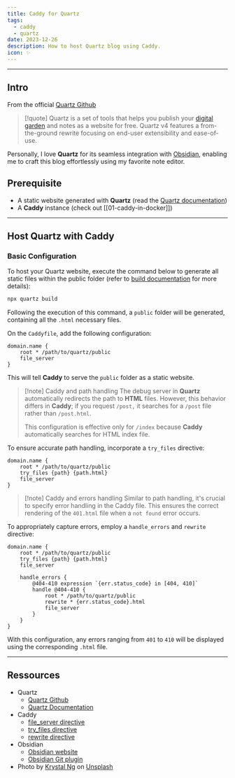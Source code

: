 ```yaml
---
title: Caddy for Quartz
tags:
  - caddy
  - quartz
date: 2023-12-26
description: How to host Quartz blog using Caddy.
icon: ✨
---
```


---

## Intro

From the official [Quartz Github](https://github.com/jackyzha0/quartz)

> [!quote]
> Quartz is a set of tools that helps you publish your [digital garden](https://jzhao.xyz/posts/networked-thought) and notes as a website for free. Quartz v4 features a from-the-ground rewrite focusing on end-user extensibility and ease-of-use.

Personally, I love **Quartz** for its seamless integration with [Obsidian](https://obsidian.md/), enabling me to craft this blog effortlessly using my favorite note editor.

## Prerequisite

- A static website generated with **Quartz** (read the [Quartz documentation](https://quartz.jzhao.xyz/))
- A **Caddy** instance (check out [[01-caddy-in-docker]])

---

## Host Quartz with Caddy

### Basic Configuration

To host your Quartz website, execute the command below to generate all static files within the public folder (refer to [build documentation](https://quartz.jzhao.xyz/build) for more details):

```bash
npx quartz build
```

Following the execution of this command, a `public` folder will be generated, containing all the `.html` necessary files.

On the `Caddyfile`, add the following configuration:

```text
domain.name {
	root * /path/to/quartz/public
	file_server
}
```

This will tell **Caddy** to serve the `public` folder as a static website.

> [!note] Caddy and path handling
> The debug server in **Quartz** automatically redirects the path to **HTML** files. However, this behavior differs in **Caddy**; if you request `/post,` it searches for a `/post` file rather than `/post.html`.
>
> This configuration is effective only for `/index` because **Caddy** automatically searches for HTML index file.

To ensure accurate path handling, incorporate a `try_files` directive:

```text {3}
domain.name {
	root * /path/to/quartz/public
	try_files {path} {path.html}
	file_server
}
```

> [!note] Caddy and errors handling
> Similar to path handling, it's crucial to specify error handling in the Caddy file. This ensures the correct rendering of the `401.html` file when a `not found` error occurs.

To appropriately capture errors, employ a `handle_errors` and `rewrite` directive:

```text {6-13}
domain.name {
	root * /path/to/quartz/public
	try_files {path} {path.html}
	file_server

	handle_errors {
		@404-410 expression `{err.status_code} in [404, 410]`
		handle @404-410 {
			root * /path/to/quartz/public
			rewrite * {err.status_code}.html
			file_server
		}
	}
}
```

With this configuration, any errors ranging from `401` to `410` will be displayed using the corresponding `.html` file.

---

## Ressources

- Quartz
  - [Quartz Github](https://github.com/jackyzha0/quartz)
  - [Quartz Documentation](https://www.quartz-scheduler.org/documentation/)
- Caddy
  - [file_server directive](https://caddyserver.com/docs/caddyfile/directives/file_server)
  - [try_files directive](https://caddyserver.com/docs/caddyfile/directives/try_files#try-files)
  - [rewrite directive](https://caddyserver.com/docs/caddyfile/directives/rewrite#rewrite)
- Obsidian
  - [Obsidian website](https://obsidian.md/)
  - [Obsidian Git plugin](https://github.com/denolehov/obsidian-git)
- Photo by [Krystal Ng](https://unsplash.com/@bykrystal?utm_content=creditCopyText&utm_medium=referral&utm_source=unsplash) on [Unsplash](https://unsplash.com/photos/purple-cyrstal-quarts-stone-PrQqQVPzmlw?utm_content=creditCopyText&utm_medium=referral&utm_source=unsplash)
